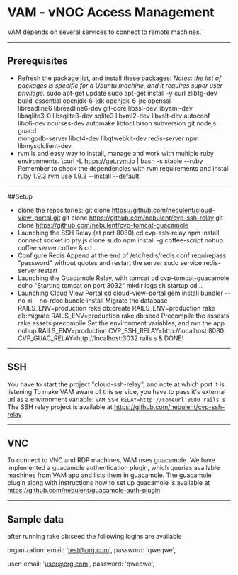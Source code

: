 # VAM - vNOC Access Management
VAM depends on several services to connect to remote machines.
* * * *
## Prerequisites
- Refresh the package list, and install these packages: 
_Notes: the list of packages is specific for a Ubuntu machine, and it requires super user privilege._
    sudo apt-get update
    sudo apt-get install -y curl zlib1g-dev build-essential openjdk-6-jdk openjdk-6-jre openssl \
                          libreadline6 libreadline6-dev git-core libssl-dev libyaml-dev \
                          libsqlite3-0 libsqlite3-dev sqlite3 libxml2-dev libxslt-dev autoconf \
                          libc6-dev ncurses-dev automake libtool bison subversion git nodejs guacd \
                          mongodb-server libqt4-dev libqtwebkit-dev redis-server npm libmysqlclient-dev
- rvm is and easy way to install, manage and work with multiple ruby environments.
    \curl -L https://get.rvm.io | bash -s stable --ruby
Remember to check the dependencies with 
    rvm requirements
and install ruby 1.9.3
    rvm use 1.9.3 --install --default
* * * *
##Setup
- clone the repositories:
    git clone https://github.com/nebulent/cloud-view-portal.git
    git clone https://github.com/nebulent/cvp-ssh-relay
    git clone https://github.com/nebulent/cvp-tomcat-guacamole
- Launching the SSH Relay (at port 8080)
    cd cvp-ssh-relay
    npm install connect socket.io pty.js clone
    sudo npm install -g coffee-script
    nohup coffee server.coffee &
    cd ..
- Configure Redis
Append at the end of /etc/redis/redis.conf
    requirepass "password" 
without quotes and restart the server
    sudo service redis-server restart
- Launching the Guacamole Relay, with tomcat
    cd cvp-tomcat-guacamole
    echo "Starting tomcat on port 3032"
    mkdir logs
    sh startup
    cd ..
- Launching Cloud View Portal
    cd cloud-view-portal
    gem install bundler --no-ri --no-rdoc
    bundle install
Migrate the database
    RAILS_ENV=production rake db:create
    RAILS_ENV=production rake db:migrate
    RAILS_ENV=production rake db:seed
Precompile the assests
    rake assets:precompile
Set the environment variables, and run the app
    nohup RAILS_ENV=production CVP_SSH_RELAY=http://localhost:8080 CVP_GUAC_RELAY=http://localhost:3032 rails s &
DONE!
* * * *
## SSH
You have to start the project "cloud-ssh-relay", and note at which port it is listening
To make VAM aware of this service, you have to pass it's external url as a environment variable: `VAM_SSH_RELAY=http://someurl:8080 rails s`
The SSH relay project is available at https://github.com/nebulent/cvp-ssh-relay
* * * *
## VNC
To connect to VNC and RDP machines, VAM uses guacamole. We have implemented a guacamole authentication plugin, which queries available machines from VAM app and lists them in guacamole.
The guacamole plugin along with instructions how to set up guacamole is available at https://github.com/nebulent/guacamole-auth-plugin
* * * *
## Sample data
after running rake db:seed the following logins are available

organization:
  email: 'test@org.com', password: 'qweqwe',

user:
  email: 'user@org.com', password: 'qweqwe',

